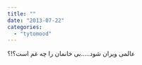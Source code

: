```yaml
---
title: ""
date: "2013-07-22"
categories: 
  - "tytomood"
---
```


عالمی ویران شود.....بی خانمان را چه غم است؟!؟
